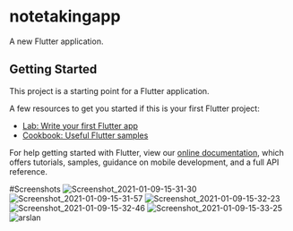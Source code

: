 # notetakingapp

A new Flutter application.

## Getting Started

This project is a starting point for a Flutter application.

A few resources to get you started if this is your first Flutter project:

- [Lab: Write your first Flutter app](https://flutter.dev/docs/get-started/codelab)
- [Cookbook: Useful Flutter samples](https://flutter.dev/docs/cookbook)

For help getting started with Flutter, view our
[online documentation](https://flutter.dev/docs), which offers tutorials,
samples, guidance on mobile development, and a full API reference.

#Screenshots
![Screenshot_2021-01-09-15-31-30](https://user-images.githubusercontent.com/74706817/104089558-df003380-5291-11eb-9b7f-f67f447c81ce.png)
![Screenshot_2021-01-09-15-31-57](https://user-images.githubusercontent.com/74706817/104089561-e1fb2400-5291-11eb-914a-c3ccdc90f225.png)
![Screenshot_2021-01-09-15-32-23](https://user-images.githubusercontent.com/74706817/104089562-e32c5100-5291-11eb-8948-fd146edc3b6c.png)
![Screenshot_2021-01-09-15-32-46](https://user-images.githubusercontent.com/74706817/104089563-e3c4e780-5291-11eb-89c9-e06ebe601adc.png)
![Screenshot_2021-01-09-15-33-25](https://user-images.githubusercontent.com/74706817/104089566-e58eab00-5291-11eb-9d67-305abafc688d.png)
![arslan](https://user-images.githubusercontent.com/74706817/104089569-e6274180-5291-11eb-8d9a-a7f46c71221f.png)


